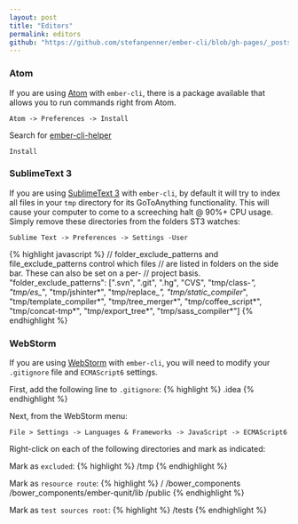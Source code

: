 ```yaml
---
layout: post
title: "Editors"
permalink: editors
github: "https://github.com/stefanpenner/ember-cli/blob/gh-pages/_posts/2013-04-02-editors.md"
---
```


### Atom

If you are using [Atom](https://atom.io) with `ember-cli`, there is a package available that allows you to run commands right from Atom.

`Atom -> Preferences -> Install`

Search for [ember-cli-helper](https://atom.io/packages/ember-cli-helper)

`Install`

### SublimeText 3

If you are using [SublimeText 3](http://www.sublimetext.com) with `ember-cli`, by default it will try to index all files in your `tmp` directory for its GoToAnything functionality.  This will cause your computer to come to a screeching halt @ 90%+ CPU usage.  Simply remove these directories from the folders ST3 watches:

`Sublime Text -> Preferences -> Settings -User`

{% highlight javascript %}
// folder_exclude_patterns and file_exclude_patterns control which files
// are listed in folders on the side bar. These can also be set on a per-
// project basis.
"folder_exclude_patterns": [".svn", ".git", ".hg", "CVS", "tmp/class-*", "tmp/es_*", "tmp/jshinter*", "tmp/replace_*", "tmp/static_compiler*", "tmp/template_compiler*", "tmp/tree_merger*", "tmp/coffee_script*", "tmp/concat-tmp*", "tmp/export_tree*", "tmp/sass_compiler*"]
{% endhighlight %}

### WebStorm
If you are using [WebStorm](https://www.jetbrains.com/webstorm/) with `ember-cli`, you will need to modify your `.gitignore` file and `ECMAScript6` settings.

First, add the following line to `.gitignore`:
{% highlight %}
.idea
 {% endhighlight %}
 
Next, from the WebStorm menu:

`File > Settings -> Languages & Frameworks -> JavaScript -> ECMAScript6`

Right-click on each of the following directories and mark as indicated:

Mark as `excluded`:
{% highlight %}
/tmp
 {% endhighlight %}

Mark as `resource route`:
{% highlight %}
/
/bower_components
/bower_components/ember-qunit/lib
/public
 {% endhighlight %}
 
Mark as `test sources root`:
{% highlight %}
/tests
 {% endhighlight %}
